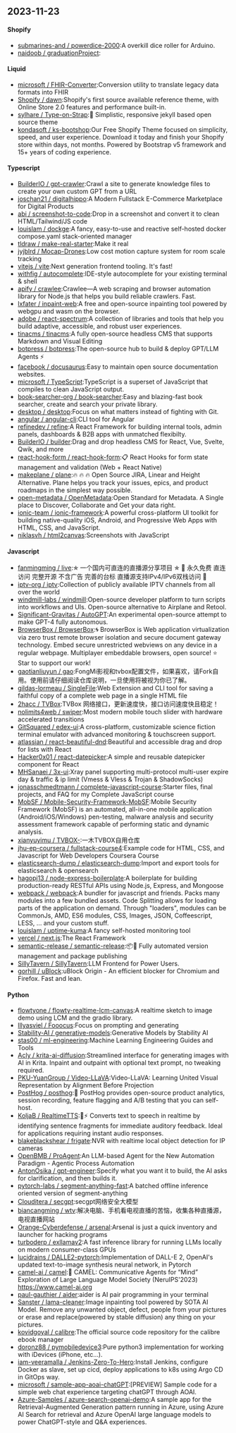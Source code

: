 ## 2023-11-23

#### Shopify
* [submarines-and / powerdice-2000](https://github.com/submarines-and/powerdice-2000):A overkill dice roller for Arduino.
* [naidoob / graduationProject](https://github.com/naidoob/graduationProject):

#### Liquid
* [microsoft / FHIR-Converter](https://github.com/microsoft/FHIR-Converter):Conversion utility to translate legacy data formats into FHIR
* [Shopify / dawn](https://github.com/Shopify/dawn):Shopify's first source available reference theme, with Online Store 2.0 features and performance built-in.
* [sylhare / Type-on-Strap](https://github.com/sylhare/Type-on-Strap):🎨 Simplistic, responsive jekyll based open source theme
* [kondasoft / ks-bootshop](https://github.com/kondasoft/ks-bootshop):Our Free Shopify Theme focused on simplicity, speed, and user experience. Download it today and finish your Shopify store within days, not months. Powered by Bootstrap v5 framework and 15+ years of coding experience.

#### Typescript
* [BuilderIO / gpt-crawler](https://github.com/BuilderIO/gpt-crawler):Crawl a site to generate knowledge files to create your own custom GPT from a URL
* [joschan21 / digitalhippo](https://github.com/joschan21/digitalhippo):A Modern Fullstack E-Commerce Marketplace for Digital Products
* [abi / screenshot-to-code](https://github.com/abi/screenshot-to-code):Drop in a screenshot and convert it to clean HTML/Tailwind/JS code
* [louislam / dockge](https://github.com/louislam/dockge):A fancy, easy-to-use and reactive self-hosted docker compose.yaml stack-oriented manager
* [tldraw / make-real-starter](https://github.com/tldraw/make-real-starter):Make it real
* [jyjblrd / Mocap-Drones](https://github.com/jyjblrd/Mocap-Drones):Low cost motion capture system for room scale tracking
* [vitejs / vite](https://github.com/vitejs/vite):Next generation frontend tooling. It's fast!
* [withfig / autocomplete](https://github.com/withfig/autocomplete):IDE-style autocomplete for your existing terminal & shell
* [apify / crawlee](https://github.com/apify/crawlee):Crawlee—A web scraping and browser automation library for Node.js that helps you build reliable crawlers. Fast.
* [lxfater / inpaint-web](https://github.com/lxfater/inpaint-web):A free and open-source inpainting tool powered by webgpu and wasm on the browser.
* [adobe / react-spectrum](https://github.com/adobe/react-spectrum):A collection of libraries and tools that help you build adaptive, accessible, and robust user experiences.
* [tinacms / tinacms](https://github.com/tinacms/tinacms):A fully open-source headless CMS that supports Markdown and Visual Editing
* [botpress / botpress](https://github.com/botpress/botpress):The open-source hub to build & deploy GPT/LLM Agents ⚡️
* [facebook / docusaurus](https://github.com/facebook/docusaurus):Easy to maintain open source documentation websites.
* [microsoft / TypeScript](https://github.com/microsoft/TypeScript):TypeScript is a superset of JavaScript that compiles to clean JavaScript output.
* [book-searcher-org / book-searcher](https://github.com/book-searcher-org/book-searcher):Easy and blazing-fast book searcher, create and search your private library.
* [desktop / desktop](https://github.com/desktop/desktop):Focus on what matters instead of fighting with Git.
* [angular / angular-cli](https://github.com/angular/angular-cli):CLI tool for Angular
* [refinedev / refine](https://github.com/refinedev/refine):A React Framework for building internal tools, admin panels, dashboards & B2B apps with unmatched flexibilty.
* [BuilderIO / builder](https://github.com/BuilderIO/builder):Drag and drop headless CMS for React, Vue, Svelte, Qwik, and more
* [react-hook-form / react-hook-form](https://github.com/react-hook-form/react-hook-form):📋 React Hooks for form state management and validation (Web + React Native)
* [makeplane / plane](https://github.com/makeplane/plane):🔥 🔥 🔥 Open Source JIRA, Linear and Height Alternative. Plane helps you track your issues, epics, and product roadmaps in the simplest way possible.
* [open-metadata / OpenMetadata](https://github.com/open-metadata/OpenMetadata):Open Standard for Metadata. A Single place to Discover, Collaborate and Get your data right.
* [ionic-team / ionic-framework](https://github.com/ionic-team/ionic-framework):A powerful cross-platform UI toolkit for building native-quality iOS, Android, and Progressive Web Apps with HTML, CSS, and JavaScript.
* [niklasvh / html2canvas](https://github.com/niklasvh/html2canvas):Screenshots with JavaScript

#### Javascript
* [fanmingming / live](https://github.com/fanmingming/live):✯ 一个国内可直连的直播源分享项目 ✯ 🔕 永久免费 直连访问 完整开源 不含广告 完善的台标 直播源支持IPv4/IPv6双栈访问 🔕
* [iptv-org / iptv](https://github.com/iptv-org/iptv):Collection of publicly available IPTV channels from all over the world
* [windmill-labs / windmill](https://github.com/windmill-labs/windmill):Open-source developer platform to turn scripts into workflows and UIs. Open-source alternative to Airplane and Retool.
* [Significant-Gravitas / AutoGPT](https://github.com/Significant-Gravitas/AutoGPT):An experimental open-source attempt to make GPT-4 fully autonomous.
* [BrowserBox / BrowserBox](https://github.com/BrowserBox/BrowserBox):🌀 BrowserBox is Web application virtualization via zero trust remote browser isolation and secure document gateway technology. Embed secure unrestricted webviews on any device in a regular webpage. Multiplayer embeddable browsers, open source! ⭐️ Star to support our work!
* [gaotianliuyun / gao](https://github.com/gaotianliuyun/gao):FongMi影视和tvbox配置文件，如果喜欢，请Fork自用。使用前请仔细阅读仓库说明，一旦使用将被视为你已了解。
* [gildas-lormeau / SingleFile](https://github.com/gildas-lormeau/SingleFile):Web Extension and CLI tool for saving a faithful copy of a complete web page in a single HTML file
* [2hacc / TVBox](https://github.com/2hacc/TVBox):TVBox 网络接口，更新速度快，接口访问速度快且稳定！
* [nolimits4web / swiper](https://github.com/nolimits4web/swiper):Most modern mobile touch slider with hardware accelerated transitions
* [GitSquared / edex-ui](https://github.com/GitSquared/edex-ui):A cross-platform, customizable science fiction terminal emulator with advanced monitoring & touchscreen support.
* [atlassian / react-beautiful-dnd](https://github.com/atlassian/react-beautiful-dnd):Beautiful and accessible drag and drop for lists with React
* [Hacker0x01 / react-datepicker](https://github.com/Hacker0x01/react-datepicker):A simple and reusable datepicker component for React
* [MHSanaei / 3x-ui](https://github.com/MHSanaei/3x-ui):Xray panel supporting multi-protocol multi-user expire day & traffic & ip limit (Vmess & Vless & Trojan & ShadowSocks)
* [jonasschmedtmann / complete-javascript-course](https://github.com/jonasschmedtmann/complete-javascript-course):Starter files, final projects, and FAQ for my Complete JavaScript course
* [MobSF / Mobile-Security-Framework-MobSF](https://github.com/MobSF/Mobile-Security-Framework-MobSF):Mobile Security Framework (MobSF) is an automated, all-in-one mobile application (Android/iOS/Windows) pen-testing, malware analysis and security assessment framework capable of performing static and dynamic analysis.
* [xianyuyimu / TVBOX-](https://github.com/xianyuyimu/TVBOX-):一木TVBOX自用仓库
* [jhu-ep-coursera / fullstack-course4](https://github.com/jhu-ep-coursera/fullstack-course4):Example code for HTML, CSS, and Javascript for Web Developers Coursera Course
* [elasticsearch-dump / elasticsearch-dump](https://github.com/elasticsearch-dump/elasticsearch-dump):Import and export tools for elasticsearch & opensearch
* [hagopj13 / node-express-boilerplate](https://github.com/hagopj13/node-express-boilerplate):A boilerplate for building production-ready RESTful APIs using Node.js, Express, and Mongoose
* [webpack / webpack](https://github.com/webpack/webpack):A bundler for javascript and friends. Packs many modules into a few bundled assets. Code Splitting allows for loading parts of the application on demand. Through "loaders", modules can be CommonJs, AMD, ES6 modules, CSS, Images, JSON, Coffeescript, LESS, ... and your custom stuff.
* [louislam / uptime-kuma](https://github.com/louislam/uptime-kuma):A fancy self-hosted monitoring tool
* [vercel / next.js](https://github.com/vercel/next.js):The React Framework
* [semantic-release / semantic-release](https://github.com/semantic-release/semantic-release):📦🚀 Fully automated version management and package publishing
* [SillyTavern / SillyTavern](https://github.com/SillyTavern/SillyTavern):LLM Frontend for Power Users.
* [gorhill / uBlock](https://github.com/gorhill/uBlock):uBlock Origin - An efficient blocker for Chromium and Firefox. Fast and lean.

#### Python
* [flowtyone / flowty-realtime-lcm-canvas](https://github.com/flowtyone/flowty-realtime-lcm-canvas):A realtime sketch to image demo using LCM and the gradio library.
* [lllyasviel / Fooocus](https://github.com/lllyasviel/Fooocus):Focus on prompting and generating
* [Stability-AI / generative-models](https://github.com/Stability-AI/generative-models):Generative Models by Stability AI
* [stas00 / ml-engineering](https://github.com/stas00/ml-engineering):Machine Learning Engineering Guides and Tools
* [Acly / krita-ai-diffusion](https://github.com/Acly/krita-ai-diffusion):Streamlined interface for generating images with AI in Krita. Inpaint and outpaint with optional text prompt, no tweaking required.
* [PKU-YuanGroup / Video-LLaVA](https://github.com/PKU-YuanGroup/Video-LLaVA):Video-LLaVA: Learning United Visual Representation by Alignment Before Projection
* [PostHog / posthog](https://github.com/PostHog/posthog):🦔 PostHog provides open-source product analytics, session recording, feature flagging and A/B testing that you can self-host.
* [KoljaB / RealtimeTTS](https://github.com/KoljaB/RealtimeTTS):👄⚡ Converts text to speech in realtime by identifying sentence fragments for immediate auditory feedback. Ideal for applications requiring instant audio responses.
* [blakeblackshear / frigate](https://github.com/blakeblackshear/frigate):NVR with realtime local object detection for IP cameras
* [OpenBMB / ProAgent](https://github.com/OpenBMB/ProAgent):An LLM-based Agent for the New Automation Paradigm - Agentic Process Automation
* [AntonOsika / gpt-engineer](https://github.com/AntonOsika/gpt-engineer):Specify what you want it to build, the AI asks for clarification, and then builds it.
* [pytorch-labs / segment-anything-fast](https://github.com/pytorch-labs/segment-anything-fast):A batched offline inference oriented version of segment-anything
* [Clouditera / secgpt](https://github.com/Clouditera/secgpt):secgpt网络安全大模型
* [biancangming / wtv](https://github.com/biancangming/wtv):解决电脑、手机看电视直播的苦恼，收集各种直播源，电视直播网站
* [Orange-Cyberdefense / arsenal](https://github.com/Orange-Cyberdefense/arsenal):Arsenal is just a quick inventory and launcher for hacking programs
* [turboderp / exllamav2](https://github.com/turboderp/exllamav2):A fast inference library for running LLMs locally on modern consumer-class GPUs
* [lucidrains / DALLE2-pytorch](https://github.com/lucidrains/DALLE2-pytorch):Implementation of DALL-E 2, OpenAI's updated text-to-image synthesis neural network, in Pytorch
* [camel-ai / camel](https://github.com/camel-ai/camel):🐫 CAMEL: Communicative Agents for “Mind” Exploration of Large Language Model Society (NeruIPS'2023) https://www.camel-ai.org
* [paul-gauthier / aider](https://github.com/paul-gauthier/aider):aider is AI pair programming in your terminal
* [Sanster / lama-cleaner](https://github.com/Sanster/lama-cleaner):Image inpainting tool powered by SOTA AI Model. Remove any unwanted object, defect, people from your pictures or erase and replace(powered by stable diffusion) any thing on your pictures.
* [kovidgoyal / calibre](https://github.com/kovidgoyal/calibre):The official source code repository for the calibre ebook manager
* [doronz88 / pymobiledevice3](https://github.com/doronz88/pymobiledevice3):Pure python3 implementation for working with iDevices (iPhone, etc...).
* [iam-veeramalla / Jenkins-Zero-To-Hero](https://github.com/iam-veeramalla/Jenkins-Zero-To-Hero):Install Jenkins, configure Docker as slave, set up cicd, deploy applications to k8s using Argo CD in GitOps way.
* [microsoft / sample-app-aoai-chatGPT](https://github.com/microsoft/sample-app-aoai-chatGPT):[PREVIEW] Sample code for a simple web chat experience targeting chatGPT through AOAI.
* [Azure-Samples / azure-search-openai-demo](https://github.com/Azure-Samples/azure-search-openai-demo):A sample app for the Retrieval-Augmented Generation pattern running in Azure, using Azure AI Search for retrieval and Azure OpenAI large language models to power ChatGPT-style and Q&A experiences.
